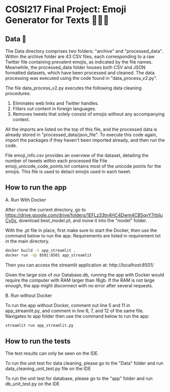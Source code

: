 # COSI217 Final Project: Emoji Generator for Texts 🤖🌐🤔

## Data 📄
The Data directory comprises two folders: "archive" and "processed_data". Within the archive folder are 43 CSV files, 
each corresponding to a raw Twitter file containing prevalent emojis, as indicated by the file names. Meanwhile, the 
processed_data folder houses both CSV and JSON formatted datasets, which have been processed and cleaned. The data 
processing was executed using the code found in "data_process_v2.py".

The file data_process_v2.py executes the following data cleaning procedures:

1. Eliminates web links and Twitter handles.
2. Filters out content in foreign languages.
3. Removes tweets that solely consist of emojis without any accompanying context.

All the imports are listed on the top of this file, and the processed data is already stored in "processed_data/json_file".
To execute this code again, import the packages if they haven't been imported already, and then run the code.

File emoji_info.csv provides an overview of the dataset, detailing the number of tweets within each processed file
File emoji_unicode_code_points.txt contains most of the unicode points for the emojis. This file is used to detact emojis 
used in each tweet. 

## How to run the app
A. Run With Docker

After clone the current directory, go to https://drive.google.com/drive/folders/1EFLz33tn4HC4Dwm4CB5qyY7rbjluCy0x, download best_model.pt, and move it into
the "model" folder. 

With the .pt file in place, first make sure to start the Docker, then use the command below to run the app. Requirements are listed in requirement.txt in the main directory.

```bash
docker build -t app_streamlit .
docker run -dp 8501:8501 app_streamlit
```
Then you can access the streamlit application at: http://localhost:8501/

Given the large size of our Database.db, running the app with Docker would require the computer with RAM larger than 16gb. If the RAM is not large enough, the app might disconnect with no error after several requests.

B. Run without Docker

To run the app without Docker, comment out line 5 and 11 in app_streamlit.py, and comment in line 6, 7, and 12 of the same file. Navigates to app folder then use the command below to run the app:

```bash
streamlit run app_streamlit.py
```

## How to run the tests 
The test results can only be seen on the IDE. 

To run the unit test for data cleaning, please go to the "Data" folder and run data_cleaning_unit_test.py file on the IDE 

To run the unit test for database, please go to the "app" folder and run db_unit_test.py on the IDE 
